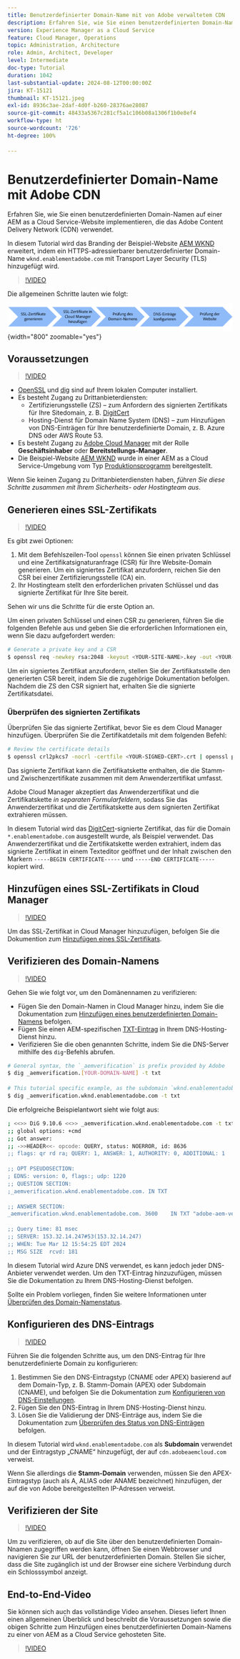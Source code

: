```yaml
---
title: Benutzerdefinierter Domain-Name mit von Adobe verwaltetem CDN
description: Erfahren Sie, wie Sie einen benutzerdefinierten Domain-Namen auf der AEM as a Cloud Service-Website implementieren, die ein von Adobe verwaltetes CDN verwendet.
version: Experience Manager as a Cloud Service
feature: Cloud Manager, Operations
topic: Administration, Architecture
role: Admin, Architect, Developer
level: Intermediate
doc-type: Tutorial
duration: 1042
last-substantial-update: 2024-08-12T00:00:00Z
jira: KT-15121
thumbnail: KT-15121.jpeg
exl-id: 8936c3ae-2daf-4d0f-b260-28376ae28087
source-git-commit: 48433a5367c281cf5a1c106b08a1306f1b0e8ef4
workflow-type: ht
source-wordcount: '726'
ht-degree: 100%

---
```


# Benutzerdefinierter Domain-Name mit Adobe CDN

Erfahren Sie, wie Sie einen benutzerdefinierten Domain-Namen auf einer AEM as a Cloud Service-Website implementieren, die das Adobe Content Delivery Network (CDN) verwendet.

In diesem Tutorial wird das Branding der Beispiel-Website [AEM WKND](https://github.com/adobe/aem-guides-wknd) erweitert, indem ein HTTPS-adressierbarer benutzerdefinierter Domain-Name `wknd.enablementadobe.com` mit Transport Layer Security (TLS) hinzugefügt wird.

>[!VIDEO](https://video.tv.adobe.com/v/3427903?quality=12&learn=on)

Die allgemeinen Schritte lauten wie folgt:

![Benutzerdefinierter Domain-Name mit Adobe CDN](./assets/add-custom-domain-name-with-Adobe-CDN.png){width="800" zoomable="yes"}

## Voraussetzungen

>[!VIDEO](https://video.tv.adobe.com/v/3427909?quality=12&learn=on)

- [OpenSSL](https://www.openssl.org/) und [dig](https://www.isc.org/blogs/dns-checker/) sind auf Ihrem lokalen Computer installiert.
- Es besteht Zugang zu Drittanbieterdiensten:
   - Zertifizierungsstelle (ZS) – zum Anfordern des signierten Zertifikats für Ihre Sitedomain, z. B. [DigitCert](https://www.digicert.com/)
   - Hosting-Dienst für Domain Name System (DNS) – zum Hinzufügen von DNS-Einträgen für Ihre benutzerdefinierte Domain, z. B. Azure DNS oder AWS Route 53.
- Es besteht Zugang zu [Adobe Cloud Manager](https://my.cloudmanager.adobe.com/) mit der Rolle **Geschäftsinhaber** oder **Bereitstellungs-Manager**.
- Die Beispiel-Website [AEM WKND](https://github.com/adobe/aem-guides-wknd) wurde in einer AEM as a Cloud Service-Umgebung vom Typ [Produktionsprogramm](https://experienceleague.adobe.com/de/docs/experience-manager-cloud-service/content/implementing/using-cloud-manager/programs/introduction-production-programs) bereitgestellt.

Wenn Sie keinen Zugang zu Drittanbieterdiensten haben, _führen Sie diese Schritte zusammen mit Ihrem Sicherheits- oder Hostingteam aus_.

## Generieren eines SSL-Zertifikats

>[!VIDEO](https://video.tv.adobe.com/v/3427908?quality=12&learn=on)

Es gibt zwei Optionen:

1. Mit dem Befehlszeilen-Tool `openssl` können Sie einen privaten Schlüssel und eine Zertifikatsignaturanfrage (CSR) für Ihre Website-Domain generieren. Um ein signiertes Zertifikat anzufordern, reichen Sie den CSR bei einer Zertifizierungsstelle (CA) ein.
1. Ihr Hostingteam stellt den erforderlichen privaten Schlüssel und das signierte Zertifikat für Ihre Site bereit.

Sehen wir uns die Schritte für die erste Option an.

Um einen privaten Schlüssel und einen CSR zu generieren, führen Sie die folgenden Befehle aus und geben Sie die erforderlichen Informationen ein, wenn Sie dazu aufgefordert werden:

```bash
# Generate a private key and a CSR
$ openssl req -newkey rsa:2048 -keyout <YOUR-SITE-NAME>.key -out <YOUR-SITE-NAME>.csr -nodes
```

Um ein signiertes Zertifikat anzufordern, stellen Sie der Zertifikatsstelle den generierten CSR bereit, indem Sie die zugehörige Dokumentation befolgen. Nachdem die ZS den CSR signiert hat, erhalten Sie die signierte Zertifikatsdatei.

### Überprüfen des signierten Zertifikats

Überprüfen Sie das signierte Zertifikat, bevor Sie es dem Cloud Manager hinzufügen. Überprüfen Sie die Zertifikatdetails mit dem folgenden Befehl:

```bash
# Review the certificate details
$ openssl crl2pkcs7 -nocrl -certfile <YOUR-SIGNED-CERT>.crt | openssl pkcs7 -print_certs -noout
```

Das signierte Zertifikat kann die Zertifikatskette enthalten, die die Stamm- und Zwischenzertifikate zusammen mit dem Anwenderzertifikat umfasst.

Adobe Cloud Manager akzeptiert das Anwenderzertifikat und die Zertifikatskette _in separaten Formularfeldern_, sodass Sie das Anwenderzertifikat und die Zertifikatskette aus dem signierten Zertifikat extrahieren müssen.

In diesem Tutorial wird das [DigitCert](https://www.digicert.com/)-signierte Zertifikat, das für die Domain `*.enablementadobe.com` ausgestellt wurde, als Beispiel verwendet. Das Anwenderzertifikat und die Zertifikatskette werden extrahiert, indem das signierte Zertifikat in einem Texteditor geöffnet und der Inhalt zwischen den Markern `-----BEGIN CERTIFICATE-----` und `-----END CERTIFICATE-----` kopiert wird.

## Hinzufügen eines SSL-Zertifikats in Cloud Manager

>[!VIDEO](https://video.tv.adobe.com/v/3427906?quality=12&learn=on)

Um das SSL-Zertifikat in Cloud Manager hinzuzufügen, befolgen Sie die Dokumention zum [Hinzufügen eines SSL-Zertifikats](https://experienceleague.adobe.com/de/docs/experience-manager-cloud-service/content/implementing/using-cloud-manager/manage-ssl-certificates/add-ssl-certificate).

## Verifizieren des Domain-Namens

>[!VIDEO](https://video.tv.adobe.com/v/3427905?quality=12&learn=on)

Gehen Sie wie folgt vor, um den Domänennamen zu verifizieren:

- Fügen Sie den Domain-Namen in Cloud Manager hinzu, indem Sie die Dokumentation zum [Hinzufügen eines benutzerdefinierten Domain-Namens](https://experienceleague.adobe.com/de/docs/experience-manager-cloud-service/content/implementing/using-cloud-manager/custom-domain-names/add-custom-domain-name) befolgen.
- Fügen Sie einen AEM-spezifischen [TXT-Eintrag](https://experienceleague.adobe.com/de/docs/experience-manager-cloud-service/content/implementing/using-cloud-manager/custom-domain-names/add-text-record) in Ihrem DNS-Hosting-Dienst hinzu.
- Verifizieren Sie die oben genannten Schritte, indem Sie die DNS-Server mithilfe des `dig`-Befehls abrufen.

```bash
# General syntax, the `_aemverification` is prefix provided by Adobe
$ dig _aemverification.[YOUR-DOMAIN-NAME] -t txt

# This tutorial specific example, as the subdomain `wknd.enablementadobe.com` is used
$ dig _aemverification.wknd.enablementadobe.com -t txt
```

Die erfolgreiche Beispielantwort sieht wie folgt aus:

```bash
; <<>> DiG 9.10.6 <<>> _aemverification.wknd.enablementadobe.com -t txt
;; global options: +cmd
;; Got answer:
;; ->>HEADER<<- opcode: QUERY, status: NOERROR, id: 8636
;; flags: qr rd ra; QUERY: 1, ANSWER: 1, AUTHORITY: 0, ADDITIONAL: 1

;; OPT PSEUDOSECTION:
; EDNS: version: 0, flags:; udp: 1220
;; QUESTION SECTION:
;_aemverification.wknd.enablementadobe.com. IN TXT

;; ANSWER SECTION:
_aemverification.wknd.enablementadobe.com. 3600    IN TXT "adobe-aem-verification=wknd.enablementadobe.com/105881/991000/bef0e843-9280-4385-9984-357ed9a4217b"

;; Query time: 81 msec
;; SERVER: 153.32.14.247#53(153.32.14.247)
;; WHEN: Tue Mar 12 15:54:25 EDT 2024
;; MSG SIZE  rcvd: 181
```

In diesem Tutorial wird Azure DNS verwendet, es kann jedoch jeder DNS-Anbieter verwendet werden. Um den TXT-Eintrag hinzuzufügen, müssen Sie die Dokumentation zu Ihrem DNS-Hosting-Dienst befolgen.

Sollte ein Problem vorliegen, finden Sie weitere Informationen unter [Überprüfen des Domain-Namenstatus](https://experienceleague.adobe.com/de/docs/experience-manager-cloud-service/content/implementing/using-cloud-manager/custom-domain-names/check-domain-name-status).

## Konfigurieren des DNS-Eintrags

>[!VIDEO](https://video.tv.adobe.com/v/3427907?quality=12&learn=on)

Führen Sie die folgenden Schritte aus, um den DNS-Eintrag für Ihre benutzerdefinierte Domain zu konfigurieren:

1. Bestimmen Sie den DNS-Eintragstyp (CNAME oder APEX) basierend auf dem Domain-Typ, z. B. Stamm-Domain (APEX) oder Subdomain (CNAME), und befolgen Sie die Dokumentation zum [Konfigurieren von DNS-Einstellungen](https://experienceleague.adobe.com/de/docs/experience-manager-cloud-service/content/implementing/using-cloud-manager/custom-domain-names/configure-dns-settings).
1. Fügen Sie den DNS-Eintrag in Ihrem DNS-Hosting-Dienst hinzu.
1. Lösen Sie die Validierung der DNS-Einträge aus, indem Sie die Dokumentation zum [Überprüfen des Status von DNS-Einträgen](https://experienceleague.adobe.com/de/docs/experience-manager-cloud-service/content/implementing/using-cloud-manager/custom-domain-names/check-dns-record-status) befolgen.

In diesem Tutorial wird `wknd.enablementadobe.com` als **Subdomain** verwendet und der Eintragstyp „CNAME“ hinzugefügt, der auf `cdn.adobeaemcloud.com` verweist.

Wenn Sie allerdings die **Stamm-Domain** verwenden, müssen Sie den APEX-Eintragstyp (auch als A, ALIAS oder ANAME bezeichnet) hinzufügen, der auf die von Adobe bereitgestellten IP-Adressen verweist.

## Verifizieren der Site

>[!VIDEO](https://video.tv.adobe.com/v/3427904?quality=12&learn=on)

Um zu verifizieren, ob auf die Site über den benutzerdefinierten Domain-Nnamen zugegriffen werden kann, öffnen Sie einen Webbrowser und navigieren Sie zur URL der benutzerdefinierten Domain. Stellen Sie sicher, dass die Site zugänglich ist und der Browser eine sichere Verbindung durch ein Schlosssymbol anzeigt.

## End-to-End-Video

Sie können sich auch das vollständige Video ansehen. Dieses liefert Ihnen einen allgemeinen Überblick und beschreibt die Voraussetzungen sowie die obigen Schritte zum Hinzufügen eines benutzerdefinierten Domain-Namens zu einer von AEM as a Cloud Service gehosteten Site.

>[!VIDEO](https://video.tv.adobe.com/v/3427817?quality=12&learn=on)
